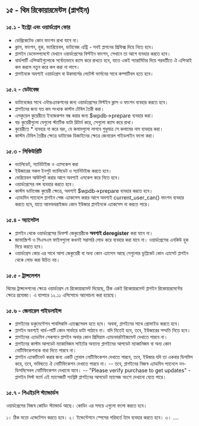 ## ১৫ - থিম রিকোয়ারমেন্টস (প্লাগইন)

### ১৫.১ - ইন্ট্রো এবং ওয়ার্ডপ্রেস কোর

- ডেপ্রিকেটেড কোন ফাংশন রাখা যাবে না।
- ক্লাস, ফাংশন, হুক, ভ্যারিয়েবল, ডাটাবেজ এন্ট্রি - সবই প্লাগনের প্রিফিক্স দিয়ে নিতে হবে।
- প্লাগইন ডেভেলপমেন্টে যেখানে ওয়ার্ডপ্রেসের বিল্টইন ফাংশন, সেখানে তা আগে ব্যবহার করতে হবে।
- থার্ডপার্টি এপিআইগুলোকে সর্বোতভাবে ক্যাস করে রাখতে হবে, যাতে একই প্যারামিটার দিয়ে পরবর্তীতে ঐ এপিআই কল করলে নতুন করে কল করা না লাগে।
- প্লাগইনকে অবশ্যই ওয়ার্ডপ্রেস বা উকমার্সের লেটেস্ট ভার্সনের সাথে কম্পাটিবল হতে হবে।

### ১৫.২ - ডেটাবেজ 

- ডাটাবেজের সাথে এন্টারএ্যাকশনের জন্য ওয়ার্ডপ্রেসের বিল্টইন ক্লাস ও ফাংশন ব্যবহার করতে হবে।
- প্লাগইনের জন্য যত কম সংখ্যক কাস্টম টেবিল তৈরী করা।
- এসকুয়েল কুয়েরীতে ইনজেকশন বন্ধ করার জন্য $wpdb->prepare ব্যবহার করা।
- বড় কুয়েরীগুলো যেগুলো স্ট্যাটিক ডাটা রিটার্ন করে, সেগুলো ক্যাস করে রাখা।
- কুয়েরীতে * ব্যবহার না করে বরং, যে কলামগুলো লাগবে শুধুমাত্র সে কলামের নাম ব্যবহার করা।
- কাস্টম টেবিল তৈরীর ক্ষেত্রে ডাটাবেক ডিজাইনের ক্ষেত্রে জেনারেল গাইডলাইন ফলো করা।

### ১৫.৩ - সিকিউরিটি

- ভ্যালিডেট, স্যানিটাইজ ও এ্যাসকেপ করা
- ইউজারের সকল ইনপুট ভ্যালিডেট ও স্যানিটাইজ করতে হবে।
- ভেরিয়েবল আউটপুট করার আগে অবশ্যই এসকেপ করে নিতে হবে।
- ওয়ার্ডপ্রেসের নন্স ব্যবহার করতে হবে।
- কাস্টম ডাটাবেজ কুয়েরী ক্ষেত্রে, অবশ্যই $wpdb->prepare ব্যবহার করতে হবে।
- এ্যাডমিন প্যানেলে প্লাগইন পেজ এ্যাকসেস করার আগে অবশ্যই current_user_can() ফাংশন ব্যবহার করতে হবে, যাতে আনঅথরাইজড কোন ইউজার প্লাগইনকে এ্যাকসেস না করতে পারে।

### ১৫.৪ - অ্যাসেটস

- প্লাগইন থেকে ওয়ার্ডপ্রেসের ডিফল্ট জেকুয়েরীকে **অবশ্যই deregister** করা যাবে না।
- জাভাস্ক্রিপ্ট ও সিএসএস ফাইলগুলো কখনই সরাসরি লোড করে ব্যবহার করা যাবে না। ওয়ার্ডপ্রেসের এনকিউ হুক দিয়ে করতে হবে।
- ওয়ার্ডপ্রেস কোর এর সাথে আসা জেকুয়েরী বা অন্য কোন এ্যাসেস আছে সেগুলোর ডুপ্লিকেট কোন এ্যাসেট প্লাগইন থেকে লোড করা উচিত নয়।

### ১৫.৫ - ট্রান্সলেশন

থিমের  ট্রান্সলেশনের ক্ষেত্রে ওয়ার্ডপ্রেস যে রিকোয়ারমেন্ট দিয়েছে, ঠিক একই রিকোয়ারমেন্ট প্লাগইন রিকোয়ারমেন্টের ক্ষেত্রে প্রযোজ্য। এ ব্যাপারে ১২.১১ এপিসোডে আলোচনা করা হয়েছে।

### ১৫.৬ - জেনারেল গাইডলাইন্স

- প্লাগইনের ডকুমেন্টেশন পাবলিকলি এ্যাক্সেসেবল হতে হবে। অথবা, প্লাগইনের সাথে প্রোভাইড করতে হবে।
- প্লাগইন অবশ্যই থার্ড-পার্টি কোন সার্ভারে ডাটা পাঠাবে না। যদি নিতেই হবে, তবে, ইউজারের সম্মতি নিতে হবে।
- প্লাগইনের এ্যাডমিন সেকশনে প্লাগইন অথার কোন প্রিমিয়াম এ্যাডভারটাইজমেন্ট দেখাতে পারবে না।
- প্লাগইনের কাস্টম আপডেট ম্যাকানিজম সাইটের অন্যান্য প্লাগইনের আপডেট ম্যাকানিজম বা অন্য কোন নোটিফিকেশনকে বাধা দিতে পারবে না।
- প্লাগইন এ্যাকটিভেট করার জন্য একটি গ্লোবাল নোটিফিকেশন দেখাতে পারবে, তবে, ইউজার যদি তা একবার ডিসমিস করে, তবে, ভবিষ্যতে ঐ নোটিফিকেশন দেখাতে পারবে না।
	-- তবে, প্লাগইনের নিজস্ব এ্যাডমিন প্যানেলে নন-ডিসমিসেবল নোটিফিকেশন দেখানো যাবে।
	-- "Please verify purchase to get updates" - প্লাগইন লিস্ট ফর্মে এই ম্যাসেজটি সংশ্লিষ্ট প্লাগইনের আপডেট ম্যাসেজ অংশে দেখানো যেতে পারে।

### ১৫.৭ - পিএইচপি স্ট্যান্ডার্ডস

ওয়ার্ডপ্রেসের নিজস্ব কোডিং স্ট্যান্ডার্ড আছে। কোডিং এর সময়ে এগুলো ফলো করতে হবে।

১। ঠিক মতো এন্ডেটেশন করতে হবে।
২। ইন্ডেন্টেশনে স্পেসের পরিবর্তে ট্যাব ব্যবহার করতে হবে।
৩। ....
